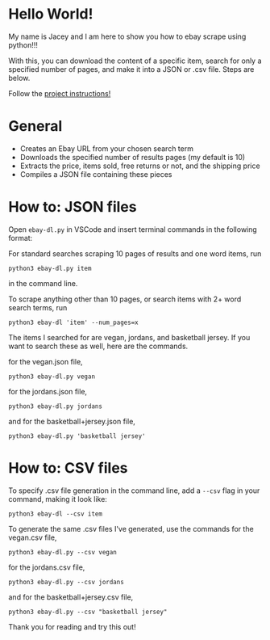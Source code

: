 # Hello World!

My name is Jacey and I am here to show you how to ebay scrape using python!!!

With this, you can download the content of a specific item, search for only a specified number of pages, and make it into a JSON or .csv file. Steps are below. 

Follow the [project instructions!](https://github.com/mikeizbicki/cmc-csci040/tree/2021fall/hw_03)

# General
- Creates an Ebay URL from your chosen search term
- Downloads the specified number of results pages (my default is 10)
- Extracts the price, items sold, free returns or not, and the shipping price
- Compiles a JSON file containing these pieces

# How to: JSON files

Open `ebay-dl.py` in VSCode and insert terminal commands in the following format:

For standard searches scraping 10 pages of results and one word items, run
```
python3 ebay-dl.py item
```
in the command line. 

To scrape anything other than 10 pages, or search items with 2+ word search terms, run
```
python3 ebay-dl 'item' --num_pages=x
```

The items I searched for are vegan, jordans, and basketball jersey. If you want to search these as well, here are the commands.

for the vegan.json file,
```
python3 ebay-dl.py vegan
```
 for the jordans.json file,
```
python3 ebay-dl.py jordans
```
and for the basketball+jersey.json file, 
```
python3 ebay-dl.py 'basketball jersey'
```

# How to: CSV files

To specify .csv file generation in the command line, add a `--csv` flag in your command, making it look like:
```
python3 ebay-dl --csv item
```
To generate the same .csv files I've generated, use the commands
for the vegan.csv file,
```
python3 ebay-dl.py --csv vegan
``` 
for the jordans.csv file,
```
python3 ebay-dl.py --csv jordans
```
and for the basketball+jersey.csv file, 
```
python3 ebay-dl.py --csv "basketball jersey"
```

Thank you for reading and try this out! 
